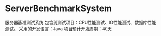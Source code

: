 ServerBenchmarkSystem
=====================

服务器基准测试系统
包含到测试项目：CPU性能测试、IO性能测试、数据库性能测试。
采用的开发语言：Java
项目预计开发周期：40天

